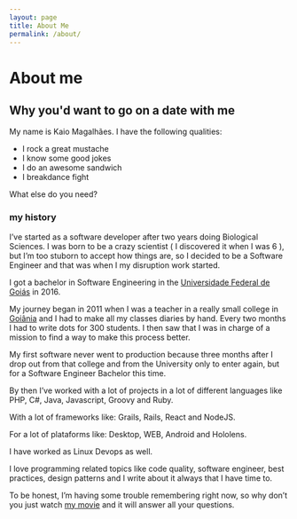 ```yaml
---
layout: page
title: About Me
permalink: /about/
---
```

<h1>About me</h1>

<h2>Why you'd want to go on a date with me</h2>

<p>My name is Kaio Magalhães. I have the following qualities:</p>

- I rock a great mustache
- I know some good jokes
- I do an awesome sandwich
- I breakdance fight

<p>What else do you need?</p>

<h3>my history</h3>

<p>I’ve started as a software developer after two years doing Biological Sciences. I was born to be a crazy scientist ( I discovered it when I was 6 ), but I’m too stuborn to accept how things are, so I decided to be a Software Engineer and that was when I my disruption work started.</p>

<p>I got a bachelor in Software Engineering in the <a href="#">Universidade Federal de Goiás</a> in 2016.</p>

<p>My journey began in 2011 when I was a teacher in a really small college in <a href="#">Goiânia</a> and I had to make all my classes diaries by hand. Every two months I had to write dots for 300 students. I then saw that I was in charge of a mission to find a way to make this process better.</p>

<p>My first software never went to production because three months after I drop out from that college and from the University only to enter again, but for a Software Engineer Bachelor this time.</p>

<p>By then I’ve worked with a lot of projects in a lot of different languages like PHP, C#, Java, Javascript, Groovy and Ruby.</p>

<p>With a lot of frameworks like: Grails, Rails, React and NodeJS.</p>

<p>For a lot of plataforms like: Desktop, WEB, Android and Hololens.</p>

<p>I have worked as Linux Devops as well.</p>

<p>I love programming related topics like code quality, software engineer, best practices, design patterns and I write about it always that I have time to.</p>

<p>To be honest, I’m having some trouble remembering right now, so why don’t you just watch <a href="#">my movie</a> and it will answer all your questions.</p>